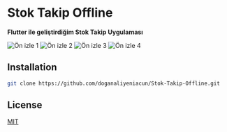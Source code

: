 # Stok Takip Offline
**Flutter ile geliştirdiğim Stok Takip Uygulaması**

![Ön izle 1](https://play-lh.googleusercontent.com/Nh5P7pF96fAFBXS1LsIY1ygVpNmnckVV0NYyYCNI5acAFOA5ZZRu8h4BOX6zy0lUBXc=w526-h296-rw)
![Ön izle 2](https://play-lh.googleusercontent.com/g1JLQjVIOYPIwetDKtwFsBauDjgyPHmEtlXtlxPEdY60EuvhkhMy1PrY8v_RJltmiPY=w526-h296-rw)
![Ön izle 3](https://play-lh.googleusercontent.com/E8gGjsmklrz-6J_zc3lPUyyabaS978vdl7dIAo0w5Cycf4pDwNKpnJXl331toDow4Qs=w526-h296-rw)
![Ön izle 4](https://play-lh.googleusercontent.com/O1m8loYhaUoCcfu-3c03EyJAqJI-p4HBfVWARK3G94CwonL_u5qXrKFr3dBd2PYFxsc=w526-h296-rw)

## Installation

```bash
git clone https://github.com/doganaliyeniacun/Stok-Takip-Offline.git
```

## License
[MIT](https://github.com/doganaliyeniacun/Stok-Takip-Offline/blob/version1/LICENSE)
